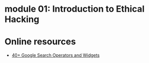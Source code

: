 # module 01: Introduction to Ethical Hacking

# Online resources
- [40+ Google Search Operators and Widgets](https://www.makeuseof.com/tag/best-google-search-tips-pdf/)